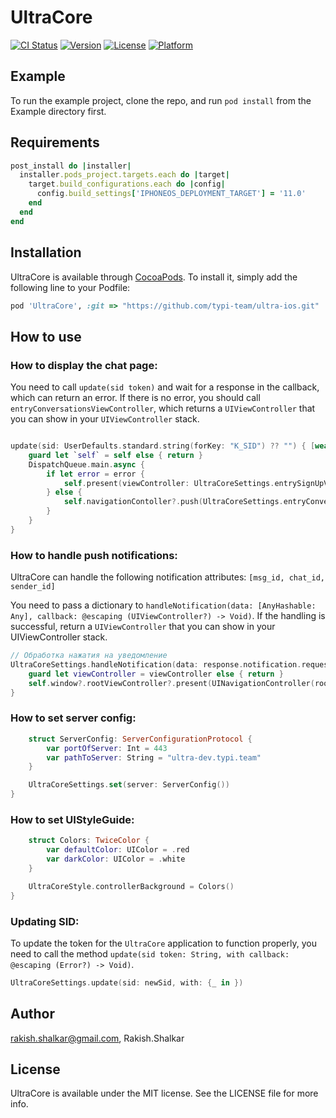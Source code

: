 # UltraCore

[![CI Status](https://img.shields.io/travis/rakish.shalkar@gmail.com/UltraCore.svg?style=flat)](https://travis-ci.org/rakish.shalkar@gmail.com/UltraCore)
[![Version](https://img.shields.io/cocoapods/v/UltraCore.svg?style=flat)](https://cocoapods.org/pods/UltraCore)
[![License](https://img.shields.io/cocoapods/l/UltraCore.svg?style=flat)](https://cocoapods.org/pods/UltraCore)
[![Platform](https://img.shields.io/cocoapods/p/UltraCore.svg?style=flat)](https://cocoapods.org/pods/UltraCore)

## Example

To run the example project, clone the repo, and run `pod install` from the Example directory first.

## Requirements
```ruby
post_install do |installer|
  installer.pods_project.targets.each do |target|
    target.build_configurations.each do |config|
      config.build_settings['IPHONEOS_DEPLOYMENT_TARGET'] = '11.0'
    end
  end
end
```


## Installation

UltraCore is available through [CocoaPods](https://cocoapods.org). To install
it, simply add the following line to your Podfile:

```ruby
pod 'UltraCore', :git => "https://github.com/typi-team/ultra-ios.git"
```

## How to use

### How to display the chat page:

You need to call `update(sid token)` and wait for a response in the callback, which can return an error. If there is no error, you should call `entryConversationsViewController`, which returns a `UIViewController` that you can show in your `UIViewController` stack.

```swift

update(sid: UserDefaults.standard.string(forKey: "K_SID") ?? "") { [weak self] error in
    guard let `self` = self else { return }
    DispatchQueue.main.async {
        if let error = error {
            self.present(viewController: UltraCoreSettings.entrySignUpViewController(), animated: true)
        } else {
            self.navigationContoller?.push(UltraCoreSettings.entryConversationsViewController())
        }        
    }
}
```

### How to handle push notifications:

UltraCore can handle the following notification attributes: `[msg_id, chat_id, sender_id]`

You need to pass a dictionary to `handleNotification(data: [AnyHashable: Any], callback: @escaping (UIViewController?) -> Void)`. If the handling is successful, return a `UIViewController` that you can show in your UIViewController stack.

```swift
// Обработка нажатия на уведомление
UltraCoreSettings.handleNotification(data: response.notification.request.content.userInfo) { viewController in
    guard let viewController = viewController else { return }
    self.window?.rootViewController?.present(UINavigationController(rootViewController: viewController), animated: true)
}
```   
### How to set server config:

```swift
    struct ServerConfig: ServerConfigurationProtocol {
        var portOfServer: Int = 443
        var pathToServer: String = "ultra-dev.typi.team"
    }

    UltraCoreSettings.set(server: ServerConfig())    
}
```   

### How to set UIStyleGuide:

```swift
    struct Colors: TwiceColor {
        var defaultColor: UIColor = .red
        var darkColor: UIColor = .white
    }

    UltraCoreStyle.controllerBackground = Colors()    
}
```        

### Updating SID:

To update the token for the `UltraCore` application to function properly, you need to call the method `update(sid token: String, with callback: @escaping (Error?) -> Void)`.


```swift
UltraCoreSettings.update(sid: newSid, with: {_ in })
```

## Author

rakish.shalkar@gmail.com, Rakish.Shalkar

## License

UltraCore is available under the MIT license. See the LICENSE file for more info.
